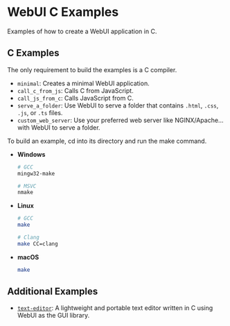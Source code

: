 # WebUI C Examples

Examples of how to create a WebUI application in C.

## C Examples

The only requirement to build the examples is a C compiler.

- `minimal`: Creates a minimal WebUI application.
- `call_c_from_js`: Calls C from JavaScript.
- `call_js_from_c`: Calls JavaScript from C.
- `serve_a_folder`: Use WebUI to serve a folder that contains `.html`, `.css`, `.js`, or `.ts` files.
- `custom_web_server`: Use your preferred web server like NGINX/Apache... with WebUI to serve a folder.

To build an example, cd into its directory and run the make command.

- **Windows**

  ```sh
  # GCC
  mingw32-make

  # MSVC
  nmake
  ```

- **Linux**

  ```sh
  # GCC
  make

  # Clang
  make CC=clang
  ```

- **macOS**
  ```sh
  make
  ```

## Additional Examples

- [`text-editor`](https://github.com/webui-dev/webui/tree/main/examples/C/text-editor): A lightweight and portable text editor written in C using WebUI as the GUI library.
